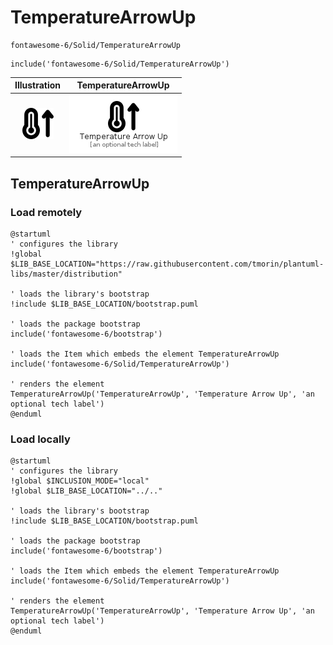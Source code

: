 # TemperatureArrowUp


```text
fontawesome-6/Solid/TemperatureArrowUp
```

```text
include('fontawesome-6/Solid/TemperatureArrowUp')
```



| Illustration | TemperatureArrowUp |
| :---: | :---: |
| ![illustration for Illustration](../../fontawesome-6/Solid/TemperatureArrowUp.png) | ![illustration for TemperatureArrowUp](../../fontawesome-6/Solid/TemperatureArrowUp.Local.png) |




## TemperatureArrowUp

### Load remotely
```plantuml
@startuml
' configures the library
!global $LIB_BASE_LOCATION="https://raw.githubusercontent.com/tmorin/plantuml-libs/master/distribution"

' loads the library's bootstrap
!include $LIB_BASE_LOCATION/bootstrap.puml

' loads the package bootstrap
include('fontawesome-6/bootstrap')

' loads the Item which embeds the element TemperatureArrowUp
include('fontawesome-6/Solid/TemperatureArrowUp')

' renders the element
TemperatureArrowUp('TemperatureArrowUp', 'Temperature Arrow Up', 'an optional tech label')
@enduml
```

### Load locally
```plantuml
@startuml
' configures the library
!global $INCLUSION_MODE="local"
!global $LIB_BASE_LOCATION="../.."

' loads the library's bootstrap
!include $LIB_BASE_LOCATION/bootstrap.puml

' loads the package bootstrap
include('fontawesome-6/bootstrap')

' loads the Item which embeds the element TemperatureArrowUp
include('fontawesome-6/Solid/TemperatureArrowUp')

' renders the element
TemperatureArrowUp('TemperatureArrowUp', 'Temperature Arrow Up', 'an optional tech label')
@enduml
```

